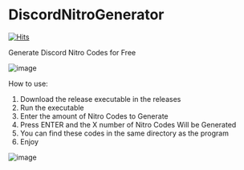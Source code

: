 # DiscordNitroGenerator
[![Hits](https://hits.seeyoufarm.com/api/count/incr/badge.svg?url=https%3A%2F%2Fgithub.com%2FRicePudding0xL%2FDiscordNitroGenerator&count_bg=%236EEE0E&title_bg=%23D10F0F&icon=mediafire.svg&icon_color=%23C9D0EC&title=hits&edge_flat=false)](https://hits.seeyoufarm.com)

Generate Discord Nitro Codes for Free

![image](https://user-images.githubusercontent.com/92940759/138317383-7e21ab21-bc96-49d4-a1bd-9573f6a0f4c9.png)

How to use:
1. Download the release executable in the releases
2. Run the executable
3. Enter the amount of Nitro Codes to Generate
4. Press ENTER and the X number of Nitro Codes Will be Generated
5. You can find these codes in the same directory as the program
6. Enjoy

![image](https://user-images.githubusercontent.com/92940759/138319054-cefcbca2-f6a3-4ea3-851c-1c60e2c066f3.png)
